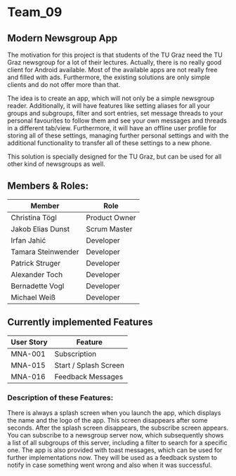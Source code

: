# Team_09
## Modern Newsgroup App
The motivation for this project is that students of the TU Graz need the TU Graz newsgroup for a lot of their lectures. Actually, there is no really good client for Android available. Most of the available apps are not really free and filled with ads. Furthermore, the existing solutions are only simple clients and do not offer more than that.

The idea is to create an app, which will not only be a simple newsgroup reader. Additionally, it will have features like setting aliases for all your groups and subgroups, filter and sort entries, set message threads to your personal favourites to follow them and see your own messages and threads in a different tab/view.
Furthermore, it will have an offline user profile for storing all of these settings, managing further personal settings and with the additional functionality to transfer all of these settings to a new phone.

This solution is specially designed for the TU Graz, but can be used for all other kind of newsgroups as well.

## Members & Roles:
Member| Role
-------- | -------- 
Christina Tögl   | Product Owner
Jakob Elias Dunst | Scrum Master
Irfan Jahić | Developer
Tamara Steinwender | Developer
Patrick Struger | Developer
Alexander Toch | Developer
Bernadette Vogl | Developer
Michael Weiß | Developer

## Currently implemented Features
User Story | Feature
-------- | -------- 
MNA-001  | Subscription
MNA-015  | Start / Splash Screen
MNA-016  | Feedback Messages

### Description of these Features:
There is always a splash screen when you launch the app, which displays the name and the logo of the app. This screen disappears after some seconds. 
After the splash screen disappears, the subscribe screen appears. You can subscribe to a newsgroup server now, which subsequently shows a list of all subgroups of this server, including a filter to search for a specific one. 
The app is also provided with toast messages, which can be used for further implementations now. They will be used as a feedback system to notify in case something went wrong and also when it was successful.  
